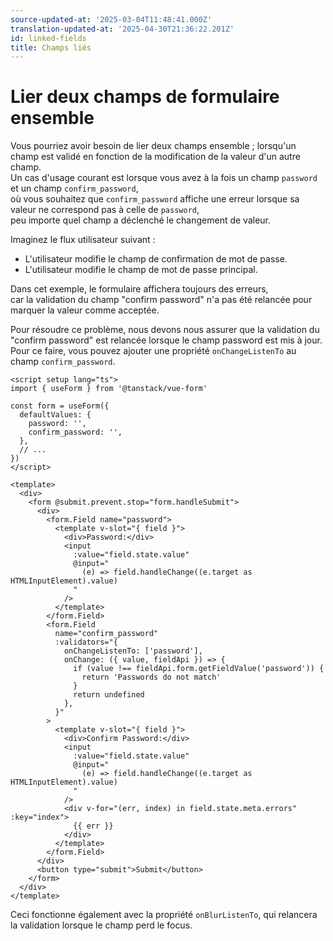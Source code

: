 ```yaml
---
source-updated-at: '2025-03-04T11:48:41.000Z'
translation-updated-at: '2025-04-30T21:36:22.201Z'
id: linked-fields
title: Champs liés
---
```


# Lier deux champs de formulaire ensemble

Vous pourriez avoir besoin de lier deux champs ensemble ; lorsqu'un champ est validé en fonction de la modification de la valeur d'un autre champ.  
Un cas d'usage courant est lorsque vous avez à la fois un champ `password` et un champ `confirm_password`,  
où vous souhaitez que `confirm_password` affiche une erreur lorsque sa valeur ne correspond pas à celle de `password`,  
peu importe quel champ a déclenché le changement de valeur.

Imaginez le flux utilisateur suivant :

- L'utilisateur modifie le champ de confirmation de mot de passe.
- L'utilisateur modifie le champ de mot de passe principal.

Dans cet exemple, le formulaire affichera toujours des erreurs,  
car la validation du champ "confirm password" n'a pas été relancée pour marquer la valeur comme acceptée.

Pour résoudre ce problème, nous devons nous assurer que la validation du "confirm password" est relancée lorsque le champ password est mis à jour.  
Pour ce faire, vous pouvez ajouter une propriété `onChangeListenTo` au champ `confirm_password`.

```vue
<script setup lang="ts">
import { useForm } from '@tanstack/vue-form'

const form = useForm({
  defaultValues: {
    password: '',
    confirm_password: '',
  },
  // ...
})
</script>

<template>
  <div>
    <form @submit.prevent.stop="form.handleSubmit">
      <div>
        <form.Field name="password">
          <template v-slot="{ field }">
            <div>Password:</div>
            <input
              :value="field.state.value"
              @input="
                (e) => field.handleChange((e.target as HTMLInputElement).value)
              "
            />
          </template>
        </form.Field>
        <form.Field
          name="confirm_password"
          :validators="{
            onChangeListenTo: ['password'],
            onChange: ({ value, fieldApi }) => {
              if (value !== fieldApi.form.getFieldValue('password')) {
                return 'Passwords do not match'
              }
              return undefined
            },
          }"
        >
          <template v-slot="{ field }">
            <div>Confirm Password:</div>
            <input
              :value="field.state.value"
              @input="
                (e) => field.handleChange((e.target as HTMLInputElement).value)
              "
            />
            <div v-for="(err, index) in field.state.meta.errors" :key="index">
              {{ err }}
            </div>
          </template>
        </form.Field>
      </div>
      <button type="submit">Submit</button>
    </form>
  </div>
</template>
```

Ceci fonctionne également avec la propriété `onBlurListenTo`, qui relancera la validation lorsque le champ perd le focus.
